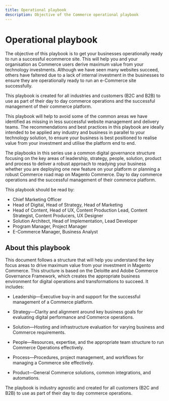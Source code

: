 ```yaml
---
title: Operational playbook
description: Objective of the Commerce operational playbook
---
```


# Operational playbook

The objective of this playbook is to get your businesses operationally ready to run a successful ecommerce site. This will help you and your organisation as Commerce users derive maximum value from your technology investments. Although we have seen many websites succeed, others have faltered due to a lack of internal investment in the businesses to ensure they are operationally ready to run an e-Commerce site successfully.

This playbook is created for all industries and customers (B2C and B2B) to use as part of their day to day commerce operations and the successful management of their commerce platform.

This playbook will help to avoid some of the common areas we have identified as missing in less successful website management and delivery teams. The recommendations and best practices in this playbook are ideally intended to be applied any industry and business in parallel to your technology solution, to ensure your business  is best positioned to realise value from your investment and utilise the platform end to end.

The playbooks in this series use a common digital governance structure focusing on the key areas of leadership, strategy, people, solution, product and process to deliver a robust approach to readying your business whether you are deploying one new feature on your platform or planning a robust Commerce road map on Magento Commerce. Day to day commerce operations and the successful management of their commerce platform.

This playbook should be read by:

- Chief Marketing Officer
- Head of Digital, Head of Strategy, Head of Marketing
- Head of Content, Head of UX, Content Production Lead, Content Strategist, Content Producers, UX Designer
- Solution Architect, Head of Implementation, Lead Developer
- Program Manager, Project Manager
- E-Commerce Manager, Business Analyst

## About this playbook

This document follows a structure that will help you understand the key focus areas to drive maximum value from your investment in Magento Commerce. This structure is based on  the Deloitte and Adobe Commerce Governance Framework, which creates the appropriate business environment for digital operations and transformations to succeed. It includes:

- Leadership—Executive buy-in and support for the successful management of a Commerce platform.

- Strategy—Clarity and alignment around key business goals for evaluating digital performance and Commerce operations.

- Solution—Hosting and infrastructure evaluation for varying business and Commerce requirements.

- People—Resources, expertise, and the appropriate team structure to run Commerce Operations effectively.

- Process—Procedures, project management, and workflows for managing a Commerce site effectively.

- Product—General Commerce solutions, common integrations, and automations.

The playbook is industry agnostic and created for all customers (B2C and B2B) to use as part of their day to day commerce operations.
